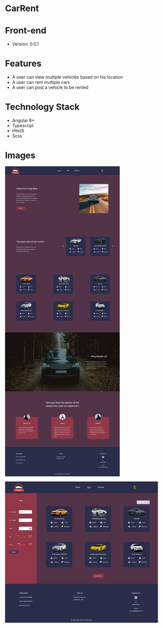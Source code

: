 # CarRent
# Front-end
- Version: 0.0.1
# Features
- A user can view multiple vehicles based on his location
- A user can rent multiple cars
- A user can post a vehicle to be rented
# Technology Stack
- Angular 8+
- Typescript
- Html5
- Scss

# Images
![Screenshot](https://raw.githubusercontent.com/AsuSoftware/Car-Rent-Front/main/src/assets/Screen/Home-page.jpeg)

![Screenshot](https://raw.githubusercontent.com/AsuSoftware/Car-Rent-Front/main/src/assets/Screen/Rent-page.jpeg)
